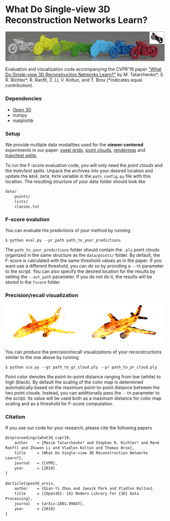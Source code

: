# What Do Single-view 3D Reconstruction Networks Learn?

![thumbnail](img/thumb.png)

Evaluation and visualization code accompanying the CVPR'19 paper ["What Do Single-view 3D Reconstruction Networks Learn?"](https://lmb.informatik.uni-freiburg.de/Publications/2019/TB19/paper-s3d.pdf) by M. Tatarchenko*, S. R. Richter*, R. Ranftl, Z. Li, V. Koltun, and T. Brox (*indicates equal contribution).

### Dependencies

* [Open 3D](https://github.com/intel-isl/Open3D)
* numpy
* matplotlib

### Setup

We provide multiple data modalities used for the **viewer-centered** experiments in our paper: [voxel grids](https://lmb.informatik.uni-freiburg.de/data/what3d/voxels.zip), [point clouds](https://lmb.informatik.uni-freiburg.de/data/what3d/points.zip), [renderings](https://lmb.informatik.uni-freiburg.de/data/what3d/renderings.zip) and [train/test splits](https://lmb.informatik.uni-freiburg.de/data/what3d/splits.zip).

To run the F-score evaluation code, you will only need the *point clouds* and the *train/test splits*. Unpack the archives into your desired location and update the `BASE_DATA_PATH` variable in the `path_config.py` file with this location. The resulting structure of your data folder should look like

```
data/
    points/
    lists/
    classes.txt
```

### F-score evalution

You can evaluate the predictions of your method by running

```
$ python eval.py --pr_path path_to_your_predictions
```

The `path_to_your_predictions` folder should contain the `.ply` point clouds organized in the same structure as the `data/points/` folder.
By default, the F-score is calculated with the same threshold values as in the paper. If you want use a different threshold, you can do so by providing a `--th` parameter to the script. You can also specify the desired location for the results by setting the `--out_path` parameter. If you do not do it, the results will be stored in the `fscore` folder.

### Precision/recall visualization

![precision-recall](img/precision_recall.png)

You can produce the precision/recall visualizations of your reconstructions similar to the one above by running

```
$ python vis.py --gt path_to_gt_cloud.ply --pr path_to_pr_cloud.ply
```

Point color denotes the point-to-point distance ranging from low (white) to high (black). By default the scaling of the color map is determined automatically based on the maximum point-to-point distance between the two point clouds. Instead, you can additionally pass the `--th` parameter to the script. Its value will be used both as a maximum distance for color map scaling and as a threshold for F-score computation.

### Citation

If you use our code for your research, please cite the following papers

```
@inproceedings{what3d_cvpr19,
	author    = {Maxim Tatarchenko* and Stephan R. Richter* and René Ranftl and Zhuwen Li and Vladlen Koltun and Thomas Brox},
	title     = {What Do Single-view 3D Reconstruction Networks Learn?},
	journal   = {CVPR},
	year      = {2019}
}

@article{open3d_arxiv,
	author    = {Qian-Yi Zhou and Jaesik Park and Vladlen Koltun},
	title     = {{Open3D}: {A} Modern Library for {3D} Data Processing},
	journal   = {arXiv:1801.09847},
	year      = {2018}
}
```
